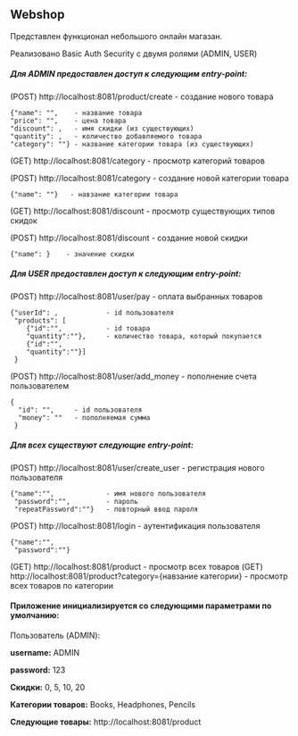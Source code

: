 ## Webshop

Представлен функционал небольшого онлайн магазан.

Реализовано Basic Auth Security с двумя ролями (ADMIN, USER)

##### Для ADMIN предоставлен доступ к следующим entry-point:

(POST) http://localhost:8081/product/create - создание нового товара


    {"name": "",    - название товара
    "price": "",    - цена товара
    "discount": ,   - имя скидки (из существующих)
    "quantity": ,   - количество добавляемого товара
    "category": ""} - название категории товара (из существующих)

(GET) http://localhost:8081/category - просмотр категорий товаров

(POST) http://localhost:8081/category - создание новой категории товара

    {"name": ""}   - навзание категории товара

(GET) http://localhost:8081/discount - просмотр существующих типов скидок

(POST) http://localhost:8081/discount - создание новой скидки

    {"name": }    - значение скидки

##### Для USER предоставлен доступ к следующим entry-point:

(POST) http://localhost:8081/user/pay - оплата выбранных товаров

    {"userId": ,            - id пользователя
     "products": [          
        {"id":"",           - id товара
     	"quantity":""},     - количество товара, который покупается
     	{"id":"",           
     	"quantity":""}]
     }

(POST) http://localhost:8081/user/add_money - пополнение счета пользователем

    {
      "id": "",     - id пользователя
      "money": ""   - пополняемая сумма
     }

##### Для всех существуют следующие entry-point: 

(POST) http://localhost:8081/user/create_user - регистрация нового пользователя

    {"name":"",             - имя нового пользователя
     "password":"",         - пароль
     "repeatPassword":""}   - повторный ввод пароля

(POST) http://localhost:8081/login - аутентификация пользователя

    {"name":"",
     "password":""}

(GET) http://localhost:8081/product - просмотр всех товаров
(GET) http://localhost:8081/product?category={навзание категории} - просмотр всех товаров по категории


#### Приложение инициализируется со следующими параметрами по умолчанию:

Пользователь (ADMIN):

__username:__ ADMIN

__password:__ 123

__Скидки:__ 0, 5, 10, 20

__Категории товаров:__ Books, Headphones, Pencils

__Следующие товары:__ http://localhost:8081/product
